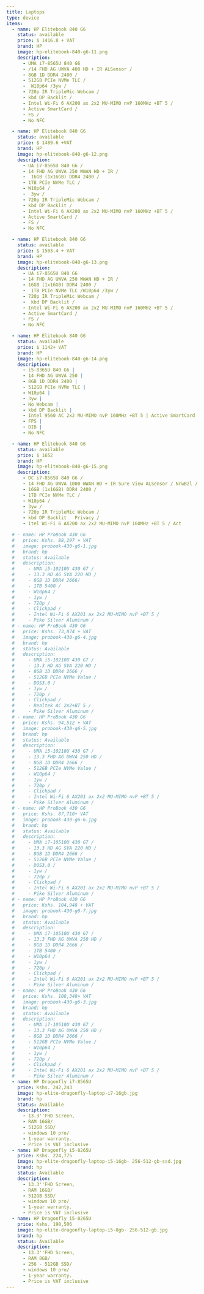 ```yaml
---
title: Laptops
type: device
items:
  - name: HP Elitebook 840 G6
    status: available
    price: $ 1416.8 + VAT
    brand: HP
    image: hp-elitebook-840-g6-11.png
    description:
      - UMA i7-8565U 840 G6
      - /14 FHD AG UWVA 400 HD + IR ALSensor /
      - 8GB 1D DDR4 2400 /
      - 512GB PCIe NVMe TLC /
      -  W10p64 /3yw /
      - 720p IR TripleMic Webcam /
      - kbd DP Backlit /
      - Intel Wi-Fi 6 AX200 ax 2x2 MU-MIMO nvP 160MHz +BT 5 /
      - Active SmartCard /
      - FS /
      - No NFC

  - name: HP Elitebook 840 G6
    status: available
    price: $ 1489.6 +VAT
    brand: HP
    image: hp-elitebook-840-g6-12.png
    description:
      - UA i7-8565U 840 G6 /
      - 14 FHD AG UWVA 250 WWAN HD + IR /
      -  16GB (1x16GB) DDR4 2400 /
      - 1TB PCIe NVMe TLC /
      - W10p64 /
      -  3yw /
      - 720p IR TripleMic Webcam /
      - kbd DP Backlit /
      - Intel Wi-Fi 6 AX200 ax 2x2 MU-MIMO nvP 160MHz +BT 5 /
      - Active SmartCard /
      - FS /
      - No NFC

  - name: HP Elitebook 840 G6
    status: available
    price: $ 1503.4 + VAT
    brand: HP
    image: hp-elitebook-840-g6-13.png
    description:
      - UA i7-8565U 840 G6
      - 14 FHD AG UWVA 250 WWAN HD + IR /
      - 16GB (1x16GB) DDR4 2400 /
      -  1TB PCIe NVMe TLC /W10p64 /3yw /
      - 720p IR TripleMic Webcam /
      -  kbd DP Backlit /
      - Intel Wi-Fi 6 AX200 ax 2x2 MU-MIMO nvP 160MHz +BT 5 /
      - Active SmartCard /
      - FS /
      - No NFC

  - name: HP Elitebook 840 G6
    status: available
    price: $ 1142+ VAT
    brand: HP
    image: hp-elitebook-840-g6-14.png
    description:
      - i5-8365U 840 G6 |
      - 14 FHD AG UWVA 250 |
      - 8GB 1D DDR4 2400 |
      - 512GB PCIe NVMe TLC |
      - W10p64 |
      - 3yw |
      - No Webcam |
      - kbd DP Backlit |
      - Intel 9560 AC 2x2 MU-MIMO nvP 160MHz +BT 5 | Active SmartCard |
      - FPS |
      - DIB |
      - No NFC

  - name: HP Elitebook 840 G6
    status: available
    price: $ 1652
    brand: HP
    image: hp-elitebook-840-g6-15.png
    description:
      - DC i7-8565U 840 G6 /
      - 14 FHD AG UWVA 1000 WWAN HD + IR Sure View ALSensor / NrwBzl /
      - 16GB (1x16GB) DDR4 2400 /
      - 1TB PCIe NVMe TLC /
      - W10p64 /
      - 3yw /
      - 720p IR TripleMic Webcam /
      - kbd DP Backlit   Privacy /
      - Itel Wi-Fi 6 AX200 ax 2x2 MU-MIMO nvP 160MHz +BT 5 / Act

  # - name: HP ProBook 430 G6
  #   price: Kshs. 88,297 + VAT
  #   image: probook-430-g6-1.jpg
  #   brand: hp
  #   status: Available
  #   description:
  #     - UMA i5-10210U 430 G7 /
  #     - 13.3 HD AG SVA 220 HD /
  #     - 8GB 1D DDR4 2666/
  #     - 1TB 5400 /
  #     - W10p64 /
  #     - 1yw /
  #     - 720p /
  #     - Clickpad /
  #     - Intel Wi-Fi 6 AX201 ax 2x2 MU-MIMO nvP +BT 5 /
  #     - Pike Silver Aluminum /
  # - name: HP ProBook 430 G6
  #   price: Kshs. 73,874 + VAT
  #   image: probook-430-g6-4.jpg
  #   brand: hp
  #   status: Available
  #   description:
  #     - UMA i5-10210U 430 G7 /
  #     - 13.3 HD AG SVA 220 HD /
  #     - 8GB 1D DDR4 2666 /
  #     - 512GB PCIe NVMe Value /
  #     - DOS3.0 /
  #     - 1yw /
  #     - 720p /
  #     - Clickpad /
  #     - Realtek AC 2x2+BT 5 /
  #     - Pike Silver Aluminum /
  # - name: HP ProBook 430 G6
  #   price: Kshs. 94,512 + VAT
  #   image: probook-430-g6-5.jpg
  #   brand: hp
  #   status: Available
  #   description:
  #     - UMA i5-10210U 430 G7 /
  #     - 13.3 FHD AG UWVA 250 HD /
  #     - 8GB 1D DDR4 2666 /
  #     - 512GB PCIe NVMe Value /
  #     - W10p64 /
  #     - 1yw /
  #     - 720p /
  #     - Clickpad /
  #     - Intel Wi-Fi 6 AX201 ax 2x2 MU-MIMO nvP +BT 5 /
  #     - Pike Silver Aluminum /
  # - name: HP ProBook 430 G6
  #   price: Kshs. 87,710+ VAT
  #   image: probook-430-g6-6.jpg
  #   brand: hp
  #   status: Available
  #   description:
  #     - UMA i7-10510U 430 G7 /
  #     - 13.3 HD AG SVA 220 HD /
  #     - 8GB 1D DDR4 2666 /
  #     - 512GB PCIe NVMe Value /
  #     - DOS3.0 /
  #     - 1yw /
  #     - 720p /
  #     - Clickpad /
  #     - Intel Wi-Fi 6 AX201 ax 2x2 MU-MIMO nvP +BT 5 /
  #     - Pike Silver Aluminum /
  # - name: HP ProBook 430 G6
  #   price: Kshs. 104,948 + VAT
  #   image: probook-430-g6-7.jpg
  #   brand: hp
  #   status: Available
  #   description:
  #     - UMA i7-10510U 430 G7 /
  #     - 13.3 FHD AG UWVA 250 HD /
  #     - 8GB 1D DDR4 2666 /
  #     - 1TB 5400 /
  #     - W10p64 /
  #     - 1yw /
  #     - 720p /
  #     - Clickpad /
  #     - Intel Wi-Fi 6 AX201 ax 2x2 MU-MIMO nvP +BT 5 /
  #     - Pike Silver Aluminum /
  # - name: HP ProBook 430 G6
  #   price: Kshs. 108,348+ VAT
  #   image: probook-430-g6-3.jpg
  #   brand: hp
  #   status: Available
  #   description:
  #     - UMA i7-10510U 430 G7 /
  #     - 13.3 FHD AG UWVA 250 HD /
  #     - 8GB 1D DDR4 2666 /
  #     - 512GB PCIe NVMe Value /
  #     - W10p64 /
  #     - 1yw /
  #     - 720p /
  #     - Clickpad /
  #     - Intel Wi-Fi 6 AX201 ax 2x2 MU-MIMO nvP +BT 5 /
  #     - Pike Silver Aluminum /
  - name: HP Dragonfly i7-8565U
    price: Kshs. 242,243
    image: hp-elite-dragonfly-laptop-i7-16gb.jpg
    brand: hp
    status: Available
    description:
      - 13.3''FHD Screen,
      - RAM 16GB/
      - 512GB SSD/
      - windows 10 pro/
      - 1-year warranty.
      - Price is VAT inclusive
  - name: HP Dragonfly i5-8265U
    price: Kshs. 224,775
    image: hp-elite-dragonfly-laptop-i5-16gb- 256-512-gb-ssd.jpg
    brand: hp
    status: Available
    description:
      - 13.3''FHD Screen,
      - RAM 16GB/
      - 512GB SSD/
      - windows 10 pro/
      - 1-year warranty.
      - Price is VAT inclusive
  - name: HP Dragonfly i5-8265U
    price: Kshs. 198,506
    image: hp-elite-dragonfly-laptop-i5-8gb- 256-512-gb.jpg
    brand: hp
    status: Available
    description:
      - 13.3''FHD Screen,
      - RAM 8GB/
      - 256 - 512GB SSD/
      - windows 10 pro/
      - 1-year warranty.
      - Price is VAT inclusive
---
```

